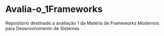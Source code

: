 # Avalia-o_1Frameworks
Repositório destinado a avaliação 1 da Matéria de Frameworks Modernos para Desenvolvimento de Sistemas
